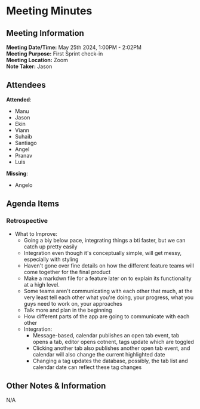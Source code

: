 # Meeting Minutes

## Meeting Information

**Meeting Date/Time:** May 25th 2024, 1:00PM - 2:02PM  
**Meeting Purpose:** First Sprint check-in  
**Meeting Location:** Zoom  
**Note Taker:** Jason  

## Attendees

**Attended**:

- Manu
- Jason
- Ekin
- Viann
- Suhaib
- Santiago
- Angel
- Pranav
- Luis

**Missing**:

- Angelo

## Agenda Items

### Retrospective

- What to Improve:
  - Going a biy below pace, integrating things a bti faster, but we can catch up pretty easily
  - Integration even though it's conceptually simple, will get messy, especially with styling
  - Haven't gone over fine details on how the different feature teams will come together for the final product
  - Make a markdwn file for a feature later on to explain its functionality at a high level.
  - Some teams aren't communicating with each other that much, at the very least tell each other what you're doing, your progress, what you guys need to work on, your approaches
  - Talk more and plan in the beginning
  - How different parts of the app are going to communicate with each other
  - Integration:
    - Message-based, calendar publishes an open tab event, tab opens a tab, editor opens cotnent, tags update which are toggled
    - Clicking another tab also publishes another open tab event, and calendar will also change the current highlighted date
    - Changing a tag updates the database, possibly, the tab list and calendar date can reflect these tag changes

## Other Notes & Information

N/A
